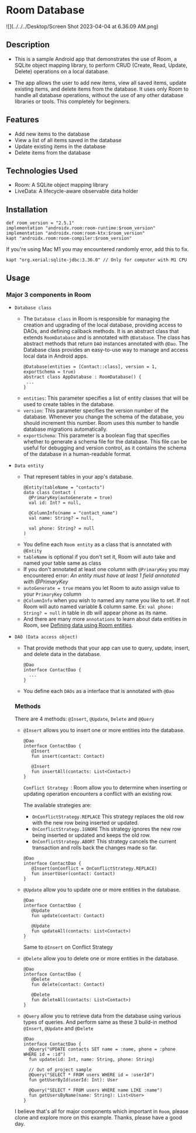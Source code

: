 # Room Database
![](../../../Desktop/Screen Shot 2023-04-04 at 6.36.09 AM.png)

## Description
- This is a sample Android app that demonstrates the use of Room, a SQLite object mapping library, to perform CRUD (Create, Read, Update, Delete) operations on a local database.

- The app allows the user to add new items, view all saved items, update existing items, and delete items from the database. It uses only Room to handle all database operations, without the use of any other database libraries or tools. This completely for beginners.

## Features
- Add new items to the database
- View a list of all items saved in the database
- Update existing items in the database
- Delete items from the database

## Technologies Used
- Room: A SQLite object mapping library
- LiveData: A lifecycle-aware observable data holder

## Installation
```
def room_version = "2.5.1"
implementation "androidx.room:room-runtime:$room_version"
implementation "androidx.room:room-ktx:$room_version"
kapt "androidx.room:room-compiler:$room_version"
```

If you're using Mac M1 you may encountered randomly error, add this to fix.
```
kapt "org.xerial:sqlite-jdbc:3.36.0" // Only for computer with M1 CPU
```

## Usage
### Major 3 components in Room
- `Database class`

  - The `Database class` in Room is responsible for managing the creation and upgrading of the local database, providing access to DAOs, and defining callback methods. It is an abstract class that extends `RoomDatabase` and is annotated with `@Database`. The class has abstract methods that return `DAO` instances annotated with `@Dao`. The Database class provides an easy-to-use way to manage and access local data in Android apps.
     ```
     @Database(entities = [Contact::class], version = 1, exportSchema = true)
     abstract class AppDatabase : RoomDatabase() {
      ...
     }
     ```
  - `entities`: This parameter specifies a list of entity classes that will be used to create tables in the database.
  - `version`: This parameter specifies the version number of the database. Whenever you change the schema of the database, you should increment this number. Room uses this number to handle database migrations automatically.
  - `exportSchema`: This parameter is a boolean flag that specifies whether to generate a schema file for the database. This file can be useful for debugging and version control, as it contains the schema of the database in a human-readable format.
  

- `Data entity`

  - That represent tables in your app's database.
     ```
     @Entity(tableName = "contacts")
     data class Contact (
       @PrimaryKey(autoGenerate = true)
       val id: Int? = null,
    
       @ColumnInfo(name = "contact_name")
       val name: String? = null,
    
       val phone: String? = null
     )
     ```
  - You define each `Room entity` as a class that is annotated with `@Entity`
  - `tableName` is optional if you don't set it, Room will auto take and named your table same as class
  - If you don't annotated at least one column with `@PrimaryKey` you may encountered error: *An entity must have at least 1 field annotated with @PrimaryKey*
  - `autoGenerate = true` means you let Room to auto assign value to your `PrimaryKey` column
  - `@ColumnInfo` when you wish to named any name you like to set. If not Room will auto named variable & column same. Ex: `val phone: String? = null` in table in db will appear phone as its name.
  - And there are many more `annotations` to learn about data entities in Room, see [Defining data using Room entities](https://developer.android.com/training/data-storage/room/defining-data).


- `DAO (Data access object)` 
  - That provide methods that your app can use to query, update, insert, and delete data in the database.
    ```
    @Dao
    interface ContactDao {
      ...
    }
    ```
  - You define each `DAOs` as a interface that is annotated with `@Dao`
  
  ### Methods
  There are 4 methods: `@Insert`, `@Update`, `Delete` and `@Query`

  - `@Insert` allows you to insert one or more entities into the database.
    ```
    @Dao
    interface ContactDao {
       @Insert
       fun insert(contact: Contact)

       @Insert
       fun insertAll(contacts: List<Contact>)
    }
    ```
    `Conflict Strategy `: Room allow you to determine when inserting or updating operation encounters a conflict with an existing row.
    
    The available strategies are:
    - `OnConflictStrategy.REPLACE` This strategy replaces the old row with the new row being inserted or updated.
    - `OnConflictStrategy.IGNORE` This strategy ignores the new row being inserted or updated and keeps the old row.
    - `OnConflictStrategy.ABORT` This strategy cancels the current transaction and rolls back the changes made so far.

    ```
    @Dao
    interface ContactDao {
       @Insert(onConflict = OnConflictStrategy.REPLACE)
       fun insertUser(contact: Contact)
    }
    ```

  - `@Update` allow you to update one or more entities in the database.
    ```
    @Dao
    interface ContactDao {
       @Update
       fun update(contact: Contact)

       @Update
       fun updateAll(contacts: List<Contact>)
    }
    ```
    Same to `@Insert` on Conflict Strategy 

  - `@Delete` allow you to delete one or more entities in the database.
    ```
    @Dao
    interface ContactDao {
       @Delete
       fun delete(contact: Contact)

       @Delete
       fun deleteAll(contacts: List<Contact>)
    }
    ```

  - `@Query` allow you to retrieve data from the database using various types of queries. And perform same as these 3 build-in method `@Insert`, `@Update` and `@Delete`
    ```
    @Dao
    interface ContactDao {
      @Query("UPDATE contacts SET name = :name, phone = :phone WHERE id = :id")
      fun update(id: Int, name: String, phone: String)
    
      // Out of project sample
      @Query("SELECT * FROM users WHERE id = :userId")
      fun getUserById(userId: Int): User
    
      @Query("SELECT * FROM users WHERE name LIKE :name")
      fun getUsersByName(name: String): List<User>
    }
    ```
  
  I believe that's all for major components which important in `Room`, please clone and explore more on this example. Thanks, please have a good day.

  